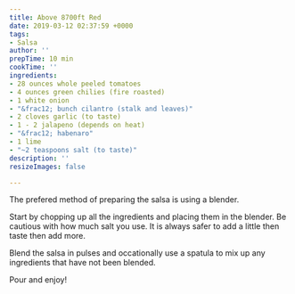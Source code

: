 ```yaml
---
title: Above 8700ft Red
date: 2019-03-12 02:37:59 +0000
tags:
- Salsa
author: ''
prepTime: 10 min
cookTime: ''
ingredients:
- 28 ounces whole peeled tomatoes
- 4 ounces green chilies (fire roasted)
- 1 white onion
- "&frac12; bunch cilantro (stalk and leaves)"
- 2 cloves garlic (to taste)
- 1 - 2 jalapeno (depends on heat)
- "&frac12; habenaro"
- 1 lime
- "~2 teaspoons salt (to taste)"
description: ''
resizeImages: false

---
```


The prefered method of preparing the salsa is using a blender.

Start by chopping up all the ingredients and placing them in the blender. Be cautious with how much salt you use. It is always safer to add a little then taste then add more.

Blend the salsa in pulses and occationally use a spatula to mix up any ingredients that have not been blended.

Pour and enjoy!